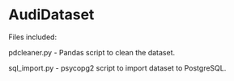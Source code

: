 # AudiDataset

Files included:

pdcleaner.py - Pandas script to clean the dataset.

sql_import.py - psycopg2 script to import dataset to PostgreSQL.
